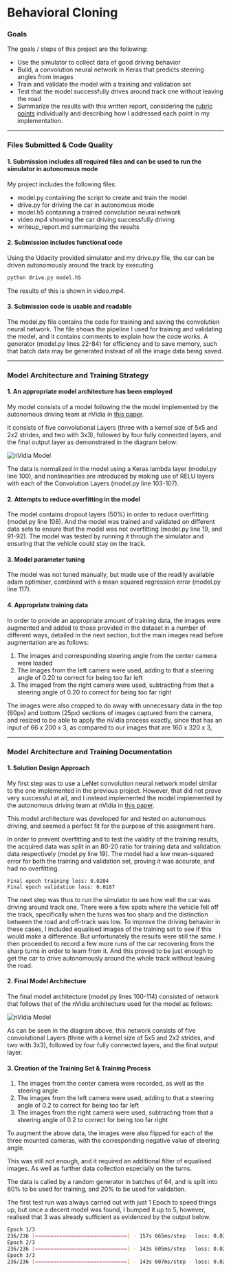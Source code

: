 # **Behavioral Cloning**

### Goals
The goals / steps of this project are the following:
* Use the simulator to collect data of good driving behavior
* Build, a convolution neural network in Keras that predicts steering angles from images
* Train and validate the model with a training and validation set
* Test that the model successfully drives around track one without leaving the road
* Summarize the results with this written report, considering the [rubric points](https://review.udacity.com/#!/rubrics/432/view) individually and describing how I addressed each point in my implementation.  

[//]: # (Image References)

[image1]: ./imgs/nVidia.jpg "nVidia Model"

---
### Files Submitted & Code Quality

#### 1. Submission includes all required files and can be used to run the simulator in autonomous mode

My project includes the following files:
* model.py containing the script to create and train the model
* drive.py for driving the car in autonomous mode
* model.h5 containing a trained convolution neural network
* video.mp4 showing the car driving successfully driving
* writeup_report.md summarizing the results

#### 2. Submission includes functional code
Using the Udacity provided simulator and my drive.py file, the car can be driven autonomously around the track by executing
```sh
python drive.py model.h5
```
The results of this is shown in video.mp4.

#### 3. Submission code is usable and readable

The model.py file contains the code for training and saving the convolution neural network. The file shows the pipeline I used for training and validating the model, and it contains comments to explain how the code works. A generator (model.py lines 22-84) for efficiency and to save memory, such that batch data may be generated instead of all the image data being saved.

---

### Model Architecture and Training Strategy

#### 1. An appropriate model architecture has been employed

My model consists of a model following the the model implemented by the autonomous driving team at nVidia in [this paper](https://images.nvidia.com/content/tegra/automotive/images/2016/solutions/pdf/end-to-end-dl-using-px.pdf).

It consists of five convolutional Layers (three with a kernel size of 5x5 and 2x2 strides, and two with 3x3), followed by four fully connected layers, and the final output layer as demonstrated in the diagram below:

![nVidia Model][image1]


The data is normalized in the model using a Keras lambda layer (model.py line 100), and nonlinearities are introduced by making use of RELU layers with each of the Convolution Layers (model.py line 103-107).


#### 2. Attempts to reduce overfitting in the model

The model contains dropout layers (50%) in order to reduce overfitting (model.py line 108). And the model was trained and validated on different data sets to ensure that the model was not overfitting (model.py line 19, and 91-92). The model was tested by running it through the simulator and ensuring that the vehicle could stay on the track.

#### 3. Model parameter tuning

The model was not tuned manually, but made use of the readily available adam optimiser, combined with a mean squared regression error (model.py line 117).

#### 4. Appropriate training data

In order to provide an appropriate amount of training data, the images were augmented and added to those provided in the dataset in a number of different ways, detailed in the next section, but the main images read before augmentation are as follows:

  1. The images and corresponding steering angle from the center camera were loaded
  2. The images from the left camera were used, adding to that a steering angle of 0.20 to correct for being too far left
  3. The imaged from the right camera were used, subtracting from that a steering angle of 0.20 to correct for being too far right

The images were also cropped to do away with unnecessary data in the top (60px) and bottom (25px) sections of images captured from the camera, and resized to be able to apply the nVidia process exactly, since that has an input of 66 x 200 x 3, as compared to our images that are 160 x 320 x 3,

---

### Model Architecture and Training Documentation

#### 1. Solution Design Approach

My first step was to use a LeNet convolution neural network model similar to the one implemented in the previous project. However, that did not prove very successful at all, and I instead implemented the model implemented by the autonomous driving team at nVidia in [this paper](https://images.nvidia.com/content/tegra/automotive/images/2016/solutions/pdf/end-to-end-dl-using-px.pdf).

This model architecture was developed for and tested on autonomous driving, and seemed a perfect fit for the purpose of this assignment here.

In order to prevent overfitting and to test the validity of the training results, the acquired data was split in an 80-20 ratio for training data and validation data respectively (model.py line 19). The model had a low mean-squared error for both the training and validation set, proving it was accurate, and had no overfitting.

`Final epoch training loss: 0.0204` \
`Final epoch validation loss: 0.0187`

The next step was thus to run the simulator to see how well the car was driving around track one. There were a few spots where the vehicle fell off the track, specifically when the turns was too sharp and the distinction between the road and off-track was low. To improve the driving behavior in these cases, I included equalised images of the training set to see if this would make a difference. But unfortunately the results were still the same. I then proceeded to record a few more runs of the car recovering from the sharp turns in order to learn from it. And this proved to be just enough to get the car to drive autonomously around the whole track without leaving the road.

#### 2. Final Model Architecture

The final model architecture (model.py lines 100-114) consisted of network that follows that of the nVidia architecture used for the model as follows:

![nVidia Model][image1]


As can be seen in the diagram above, this network consists of five convolutional Layers (three with a kernel size of 5x5 and 2x2 strides, and two with 3x3), followed by four fully connected layers, and the final output layer.

#### 3. Creation of the Training Set & Training Process

1. The images from the center camera were recorded, as well as the steering angle
2. The images from the left camera were used, adding to that a steering angle of 0.2 to correct for being too far left
3. The images from the right camera were used, subtracting from that a steering angle of 0.2 to correct for being too far right

To augment the above data, the images were also flipped for each of the three mounted cameras, with the corresponding negative value of steering angle.

This was still not enough, and it required an additional filter of equalised images. As well as further data collection especially on the turns.

The data is called by a random generator in batches of 64, and is split into 80% to be used for training, and 20% to be used for validation.

The first test run was always carried out with just 1 Epoch to speed things up, but once a decent model was found, I bumped it up to 5, however, realised that 3 was already sufficient as evidenced by the output below.

```sh
Epoch 1/3
236/236 [==============================] - 157s 665ms/step - loss: 0.0231 - val_loss: 0.0194
Epoch 2/3
236/236 [==============================] - 143s 605ms/step - loss: 0.0208 - val_loss: 0.0189
Epoch 3/3
236/236 [==============================] - 143s 607ms/step - loss: 0.0204 - val_loss: 0.0187
```
